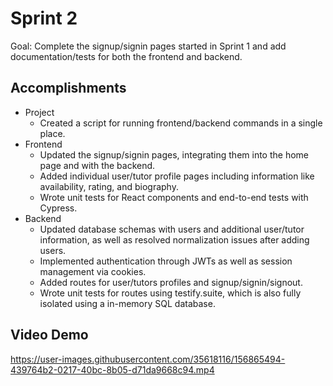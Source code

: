 # Sprint 2

Goal: Complete the signup/signin pages started in Sprint 1 and add
documentation/tests for both the frontend and backend.

## Accomplishments

 - Project
    - Created a script for running frontend/backend commands in a single place.
 - Frontend
    - Updated the signup/signin pages, integrating them into the home page and
      with the backend.
    - Added individual user/tutor profile pages including information like
      availability, rating, and biography.
    - Wrote unit tests for React components and end-to-end tests with Cypress.
 - Backend
    - Updated database schemas with users and additional user/tutor information,
      as well as resolved normalization issues after adding users.
    - Implemented authentication through JWTs as well as session management via 
      cookies.
    - Added routes for user/tutors profiles and signup/signin/signout.
    - Wrote unit tests for routes using testify.suite, which is also fully
      isolated using a in-memory SQL database.

## Video Demo

https://user-images.githubusercontent.com/35618116/156865494-439764b2-0217-40bc-8b05-d71da9668c94.mp4
